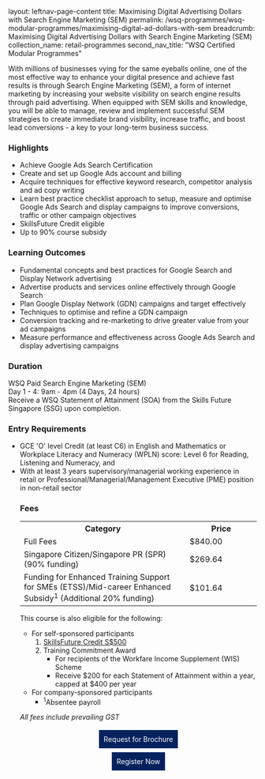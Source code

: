 layout: leftnav-page-content
title: Maximising Digital Advertising Dollars with Search Engine Marketing (SEM)
permalink: /wsq-programmes/wsq-modular-programmes/maximising-digital-ad-dollars-with-sem
breadcrumb: Maximising Digital Advertising Dollars with Search Engine Marketing (SEM)
collection_name: retail-programmes
second_nav_title: "WSQ Certified Modular Programmes"

<p>With millions of businesses vying for the same eyeballs online, one of the most effective way to enhance your digital presence and achieve fast results is 
through Search Engine Marketing (SEM), a form of internet marketing by increasing your website visibility on search engine results through paid advertising. 
When equipped with SEM skills and knowledge, you will be able to manage, review and implement successful SEM strategies to create immediate brand visibility, 
increase traffic, and boost lead conversions - a key to your long-term business success.</p>

<h3>Highlights</h3>
<ul>
<li>Achieve Google Ads Search Certification</li>
<li>Create and set up Google Ads account and billing</li>
<li>Acquire techniques for effective keyword research, competitor analysis and ad copy writing</li>
<li>Learn best practice checklist approach to setup, measure and optimise Google Ads Search and display campaigns to improve conversions, traffic or other 
campaign objectives</li> 
<li>SkillsFuture Credit eligible</li>
<li>Up to 90% course subsidy</li>
</ul>

<h3>Learning Outcomes</h3>
<ul>
<li>Fundamental concepts and best practices for Google Search and Display Network advertising</li>
<li>Advertise products and services online effectively through Google Search</li>
<li>Plan Google Display Network (GDN) campaigns and target effectively</li>
<li>Techniques to optimise and refine a GDN campaign</li>
<li>Conversion tracking and re-marketing to drive greater value from your ad campaigns</li>
<li>Measure performance and effectiveness across Google Ads Search and display advertising campaigns</li>
</ul>

<h3>Duration</h3> 
<p>
WSQ Paid Search Engine Marketing (SEM)<br>
Day 1 - 4: 9am - 4pm (4 Days, 24 hours)<br>
Receive a WSQ Statement of Attainment (SOA) from the Skills Future Singapore (SSG) upon completion.<br>
</p>

<h3>Entry Requirements</h3>
<ul>
<li>GCE 'O' level Credit (at least C6) in English and Mathematics or Workplace Literacy and 
Numeracy (WPLN) score: Level 6 for Reading, Listening and Numeracy, and</li>
<li>With at least 3 years supervisory/managerial working experience in retail or Professional/Managerial/Management Executive (PME) 
position in non-retail sector</li>

<h3>Fees</h3>

<center>
<table style="width:100%;">
<tr>
<th style="width:70%;">Category</th>
<th style="width:30%:">Price</th>
</tr>

<tr>
<td>Full Fees</td>
<td>$840.00</td>
</tr>

<tr>
<td>Singapore Citizen/Singapore PR (SPR) (90% funding)</td>
<td>$269.64</td>
</tr>

<tr>
  <td>Funding for Enhanced Training Support for SMEs (ETSS)/Mid-career Enhanced Subsidy<sup>1</sup> (Additional 20% funding)</td>
<td>$101.64</td>
</tr>

</table>
</center>

<p>This course is also eligible for the following:</p>
<ul>
  <li>For self-sponsored participants
  <ol><li><a href="/services/consultancy/funding-and-support/skillsfuture-credit">SkillsFuture Credit S$500</a></li>
    <li>Training Commitment Award
      <ul><li>For recipients of the Workfare Income Supplement (WIS) Scheme</li>
        <li>Receive $200 for each Statement of Attainment within a year, capped at $400 per year</li>
      </ul></li></ol></li>
  <li>For company-sponsored participants
    <ul><li><sup>1</sup>Absentee payroll</li></ul>
  </li>
  </ul>

<em>All fees include prevailing GST</em>

<center><a href="https://form.gov.sg/#!/5e4a462056e8230011d5d3bb" style="background-color:#06225e; border:white; color:white; padding: 10px 10px; text-align:center; display:inline-block; margin: 4px 2px; cursor:pointer;text-decoration:none;" target="_blank">Request for Brochure</a></center>

<center><a href="http://docs.google.com/forms/d/e/1FAIpQLSc5T_Fk_whLcLHW79DS80MhPcC4lP199IKDyv3w-_nr4qXJsw/viewform" style="background-color:#06225e; border:white; color:white; padding: 10px 10px; text-align:center; display:inline-block; margin: 4px 2px; cursor:pointer;text-decoration:none;" target="_blank">Register Now</a></center>
